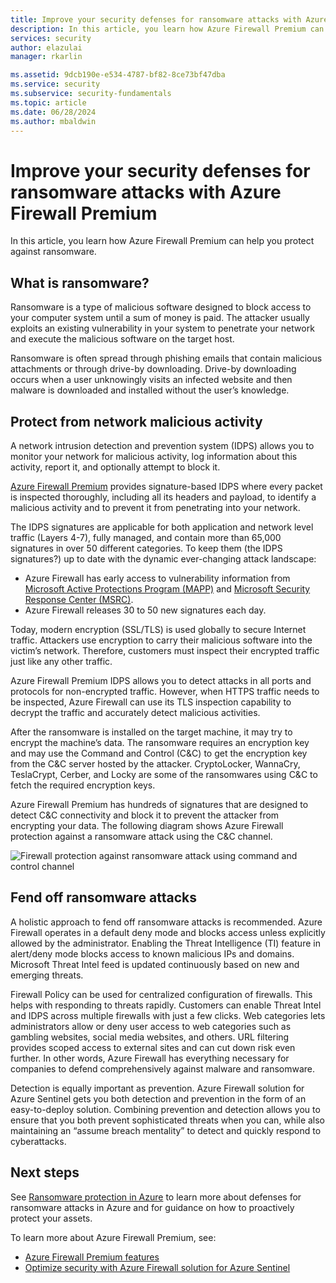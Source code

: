 ```yaml
---
title: Improve your security defenses for ransomware attacks with Azure Firewall Premium
description: In this article, you learn how Azure Firewall Premium can help you protect against ransomware.
services: security
author: elazulai
manager: rkarlin

ms.assetid: 9dcb190e-e534-4787-bf82-8ce73bf47dba
ms.service: security
ms.subservice: security-fundamentals
ms.topic: article
ms.date: 06/28/2024
ms.author: mbaldwin
---
```

# Improve your security defenses for ransomware attacks with Azure Firewall Premium
In this article, you learn how Azure Firewall Premium can help you protect against ransomware.

## What is ransomware?
Ransomware is a type of malicious software designed to block access to your computer system until a sum of money is paid. The attacker usually exploits an existing vulnerability in your system to penetrate your network and execute the malicious software on the target host.

Ransomware is often spread through phishing emails that contain malicious attachments or through drive-by downloading. Drive-by downloading occurs when a user unknowingly visits an infected website and then malware is downloaded and installed without the user’s knowledge.

## Protect from network malicious activity
A network intrusion detection and prevention system (IDPS) allows you to monitor your network for malicious activity, log information about this activity, report it, and optionally attempt to block it.

[Azure Firewall Premium](../../firewall/premium-features.md#idps) provides signature-based IDPS where every packet is inspected thoroughly, including all its headers and payload, to identify a malicious activity and to prevent it from penetrating into your network.

The IDPS signatures are applicable for both application and network level traffic (Layers 4-7), fully managed, and contain more than 65,000 signatures in over 50 different categories. To keep them (the IDPS signatures?) up to date with the dynamic ever-changing attack landscape:

- Azure Firewall has early access to vulnerability information from [Microsoft Active Protections Program (MAPP)](https://www.microsoft.com/msrc/mapp) and [Microsoft Security Response Center (MSRC)](https://www.microsoft.com/msrc/).
- Azure Firewall releases 30 to 50 new signatures each day.

Today, modern encryption (SSL/TLS) is used globally to secure Internet traffic. Attackers use encryption to carry their malicious software into the victim’s network. Therefore, customers must inspect their encrypted traffic just like any other traffic.

Azure Firewall Premium IDPS allows you to detect attacks in all ports and protocols for non-encrypted traffic. However, when HTTPS traffic needs to be inspected, Azure Firewall can use its TLS inspection capability to decrypt the traffic and accurately detect malicious activities.

After the ransomware is installed on the target machine, it may try to encrypt the machine’s data. The ransomware requires an encryption key and may use the Command and Control (C&C) to get the encryption key from the C&C server hosted by the attacker. CryptoLocker, WannaCry, TeslaCrypt, Cerber, and Locky are some of the ransomwares using C&C to fetch the required encryption keys.

Azure Firewall Premium has hundreds of signatures that are designed to detect C&C connectivity and block it to prevent the attacker from encrypting your data. The following diagram shows Azure Firewall protection against a ransomware attack using the C&C channel.

![Firewall protection against ransomware attack using command and control channel](./media/ransomware-protection-with-azure-firewall/ransomware-protection.png)

## Fend off ransomware attacks
A holistic approach to fend off ransomware attacks is recommended. Azure Firewall operates in a default deny mode and blocks access unless explicitly allowed by the administrator. Enabling the Threat Intelligence (TI) feature in alert/deny mode blocks access to known malicious IPs and domains. Microsoft Threat Intel feed is updated continuously based on new and emerging threats.

Firewall Policy can be used for centralized configuration of firewalls. This helps with responding to threats rapidly. Customers can enable Threat Intel and IDPS across multiple firewalls with just a few clicks. Web categories lets administrators allow or deny user access to web categories such as gambling websites, social media websites, and others. URL filtering provides scoped access to external sites and can cut down risk even further. In other words, Azure Firewall has everything necessary for companies to defend comprehensively against malware and ransomware.

Detection is equally important as prevention. Azure Firewall solution for Azure Sentinel gets you both detection and prevention in the form of an easy-to-deploy solution. Combining prevention and detection allows you to ensure that you both prevent sophisticated threats when you can, while also maintaining an “assume breach mentality” to detect and quickly respond to cyberattacks.

## Next steps
See [Ransomware protection in Azure](ransomware-protection.md) to learn more about defenses for ransomware attacks in Azure and for guidance on how to proactively protect your assets.

To learn more about Azure Firewall Premium, see:

- [Azure Firewall Premium features](../../firewall/premium-features.md)
- [Optimize security with Azure Firewall solution for Azure Sentinel](https://www.microsoft.com/security/blog/2021/06/08/optimize-security-with-azure-firewall-solution-for-azure-sentinel/)
